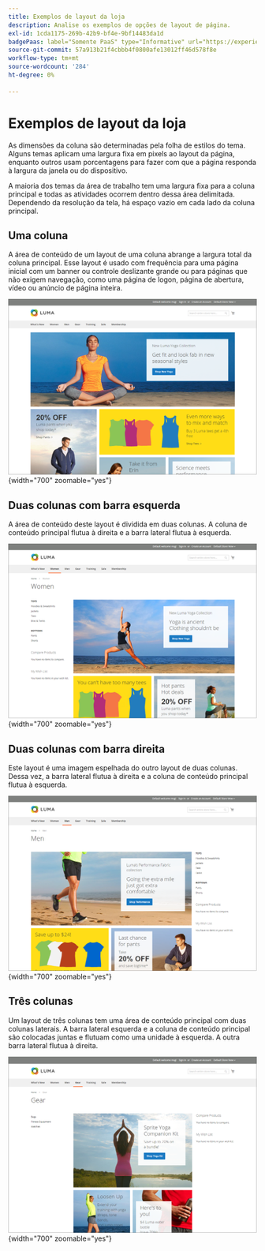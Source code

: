 ```yaml
---
title: Exemplos de layout da loja
description: Analise os exemplos de opções de layout de página.
exl-id: 1cda1175-269b-42b9-bf4e-9bf14483da1d
badgePaas: label="Somente PaaS" type="Informative" url="https://experienceleague.adobe.com/en/docs/commerce/user-guides/product-solutions" tooltip="Aplica-se somente a projetos do Adobe Commerce na nuvem (infraestrutura do PaaS gerenciada pela Adobe) e a projetos locais."
source-git-commit: 57a913b21f4cbbb4f0800afe13012ff46d578f8e
workflow-type: tm+mt
source-wordcount: '284'
ht-degree: 0%

---
```


# Exemplos de layout da loja

As dimensões da coluna são determinadas pela folha de estilos do tema. Alguns temas aplicam uma largura fixa em pixels ao layout da página, enquanto outros usam porcentagens para fazer com que a página responda à largura da janela ou do dispositivo.

A maioria dos temas da área de trabalho tem uma largura fixa para a coluna principal e todas as atividades ocorrem dentro dessa área delimitada. Dependendo da resolução da tela, há espaço vazio em cada lado da coluna principal.

## Uma coluna

A área de conteúdo de um layout de uma coluna abrange a largura total da coluna principal. Esse layout é usado com frequência para uma página inicial com um banner ou controle deslizante grande ou para páginas que não exigem navegação, como uma página de logon, página de abertura, vídeo ou anúncio de página inteira.

![Exemplo de layout de uma coluna](./assets/page-layout-1-col.png){width="700" zoomable="yes"}

## Duas colunas com barra esquerda

A área de conteúdo deste layout é dividida em duas colunas. A coluna de conteúdo principal flutua à direita e a barra lateral flutua à esquerda.

![Exemplo de duas colunas com a barra esquerda](./assets/page-layout-2-col-left-bar.png){width="700" zoomable="yes"}

## Duas colunas com barra direita

Este layout é uma imagem espelhada do outro layout de duas colunas. Dessa vez, a barra lateral flutua à direita e a coluna de conteúdo principal flutua à esquerda.

![Exemplo de duas colunas com a barra direita](./assets/page-layout-2-col-right-bar.png){width="700" zoomable="yes"}

## Três colunas

Um layout de três colunas tem uma área de conteúdo principal com duas colunas laterais. A barra lateral esquerda e a coluna de conteúdo principal são colocadas juntas e flutuam como uma unidade à esquerda. A outra barra lateral flutua à direita.

![Exemplo de três colunas](./assets/page-layout-3-col.png){width="700" zoomable="yes"}
